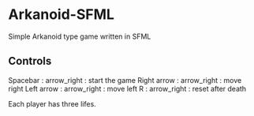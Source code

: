 # Arkanoid-SFML
Simple Arkanoid type game written in SFML

## Controls
Spacebar : arrow_right : start the game
Right arrow : arrow_right : move right
Left arrow : arrow_right : move left
R : arrow_right : reset after death

Each player has three lifes.
